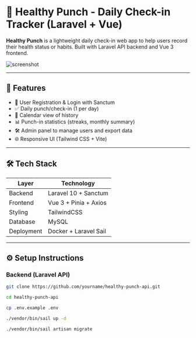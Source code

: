# 🧘 Healthy Punch - Daily Check-in Tracker (Laravel + Vue)

**Healthy Punch** is a lightweight daily check-in web app to help users record their health status or habits. Built with Laravel API backend and Vue 3 frontend.

![screenshot](https://your-image-or-demo-link.png)

---

## 🚀 Features

- 🔐 User Registration & Login with Sanctum
- ✅ Daily punch/check-in (1 per day)
- 📅 Calendar view of history
- 📊 Punch-in statistics (streaks, monthly summary)
- 🛠 Admin panel to manage users and export data
- 🌐 Responsive UI (Tailwind CSS + Vite)

---

## 🛠 Tech Stack

| Layer     | Technology              |
|-----------|--------------------------|
| Backend   | Laravel 10 + Sanctum     |
| Frontend  | Vue 3 + Pinia + Axios    |
| Styling   | TailwindCSS              |
| Database  | MySQL                    |
| Deployment| Docker + Laravel Sail    |

---

## ⚙️ Setup Instructions

### Backend (Laravel API)

```bash
git clone https://github.com/yourname/healthy-punch-api.git

cd healthy-punch-api

cp .env.example .env

./vendor/bin/sail up -d

./vendor/bin/sail artisan migrate